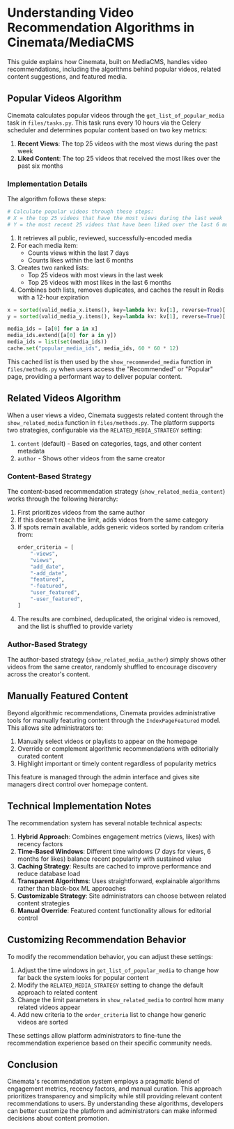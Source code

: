 # Understanding Video Recommendation Algorithms in Cinemata/MediaCMS

This guide explains how Cinemata, built on MediaCMS, handles video recommendations, including the algorithms behind popular videos, related content suggestions, and featured media.

## Popular Videos Algorithm

Cinemata calculates popular videos through the `get_list_of_popular_media` task in `files/tasks.py`. This task runs every 10 hours via the Celery scheduler and determines popular content based on two key metrics:

1. **Recent Views**: The top 25 videos with the most views during the past week
2. **Liked Content**: The top 25 videos that received the most likes over the past six months

### Implementation Details

The algorithm follows these steps:

```python
# Calculate popular videos through these steps:
# X = the top 25 videos that have the most views during the last week
# Y = the most recent 25 videos that have been liked over the last 6 months
```

1. It retrieves all public, reviewed, successfully-encoded media
2. For each media item:
   - Counts views within the last 7 days
   - Counts likes within the last 6 months
3. Creates two ranked lists:
   - Top 25 videos with most views in the last week
   - Top 25 videos with most likes in the last 6 months
4. Combines both lists, removes duplicates, and caches the result in Redis with a 12-hour expiration

```python
x = sorted(valid_media_x.items(), key=lambda kv: kv[1], reverse=True)[:25]
y = sorted(valid_media_y.items(), key=lambda kv: kv[1], reverse=True)[:25]

media_ids = [a[0] for a in x]
media_ids.extend([a[0] for a in y])
media_ids = list(set(media_ids))
cache.set("popular_media_ids", media_ids, 60 * 60 * 12)
```

This cached list is then used by the `show_recommended_media` function in `files/methods.py` when users access the "Recommended" or "Popular" page, providing a performant way to deliver popular content.

## Related Videos Algorithm

When a user views a video, Cinemata suggests related content through the `show_related_media` function in `files/methods.py`. The platform supports two strategies, configurable via the `RELATED_MEDIA_STRATEGY` setting:

1. `content` (default) - Based on categories, tags, and other content metadata
2. `author` - Shows other videos from the same creator

### Content-Based Strategy

The content-based recommendation strategy (`show_related_media_content`) works through the following hierarchy:

1. First prioritizes videos from the same author
2. If this doesn't reach the limit, adds videos from the same category
3. If spots remain available, adds generic videos sorted by random criteria from:
   ```python
   order_criteria = [
       "-views",
       "views",
       "add_date",
       "-add_date",
       "featured",
       "-featured",
       "user_featured",
       "-user_featured",
   ]
   ```
4. The results are combined, deduplicated, the original video is removed, and the list is shuffled to provide variety

### Author-Based Strategy

The author-based strategy (`show_related_media_author`) simply shows other videos from the same creator, randomly shuffled to encourage discovery across the creator's content.

## Manually Featured Content

Beyond algorithmic recommendations, Cinemata provides administrative tools for manually featuring content through the `IndexPageFeatured` model. This allows site administrators to:

1. Manually select videos or playlists to appear on the homepage
2. Override or complement algorithmic recommendations with editorially curated content
3. Highlight important or timely content regardless of popularity metrics

This feature is managed through the admin interface and gives site managers direct control over homepage content.

## Technical Implementation Notes

The recommendation system has several notable technical aspects:

1. **Hybrid Approach**: Combines engagement metrics (views, likes) with recency factors
2. **Time-Based Windows**: Different time windows (7 days for views, 6 months for likes) balance recent popularity with sustained value
3. **Caching Strategy**: Results are cached to improve performance and reduce database load
4. **Transparent Algorithms**: Uses straightforward, explainable algorithms rather than black-box ML approaches
5. **Customizable Strategy**: Site administrators can choose between related content strategies
6. **Manual Override**: Featured content functionality allows for editorial control

## Customizing Recommendation Behavior

To modify the recommendation behavior, you can adjust these settings:

1. Adjust the time windows in `get_list_of_popular_media` to change how far back the system looks for popular content
2. Modify the `RELATED_MEDIA_STRATEGY` setting to change the default approach to related content
3. Change the limit parameters in `show_related_media` to control how many related videos appear
4. Add new criteria to the `order_criteria` list to change how generic videos are sorted

These settings allow platform administrators to fine-tune the recommendation experience based on their specific community needs.

## Conclusion

Cinemata's recommendation system employs a pragmatic blend of engagement metrics, recency factors, and manual curation. This approach prioritizes transparency and simplicity while still providing relevant content recommendations to users. By understanding these algorithms, developers can better customize the platform and administrators can make informed decisions about content promotion.
